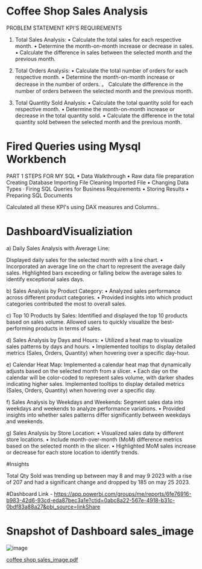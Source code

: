 # Coffee Shop Sales Analysis
PROBLEM STATEMENT
KPI'S REQUIREMENTS
1. Total Sales Analysis:
• Calculate the total sales for each respective month.
• Determine the month-on-month increase or decrease in sales.
• Calculate the difference in sales between the selected month and the previous month.

2. Total Orders Analysis:
• Calculate the total number of orders for each respective month.
• Determine the month-on-month increase or decrease in the number of orders.
。 Calculate the difference in the number of orders between the selected month and the previous month. 

3. Total Quantity Sold Analysis:
• Calculate the total quantity sold for each respective month.
• Determine the month-on-month increase or decrease in the total quantity sold.
• Calculate the difference in the total quantity sold between the selected month and the previous month.

# Fired Queries using Mysql Workbench

PART 1
STEPS FOR MY SQL
• Data Walkthrough
• Raw data file preparation
Creating Database
Importing File
Cleaning Imported File
•
Changing Data Types
·
Firing SQL Queries for Business Requirements
•
Storing Results
•
Preparing SQL Documents


Calculated all these KPI's using DAX measures and Columns..

# DashboardVisualiziation


a) Daily Sales Analysis with Average Line:

Displayed daily sales for the selected month with a line chart.
• Incorporated an average line on the chart to represent the average daily sales.
Highlighted bars exceeding or falling below the average sales to identify exceptional sales days.

b) Sales Analysis by Product Category:
• Analyzed sales performance across different product categories.
• Provided insights into which product categories contributed the most to overall sales.

c) Top 10 Products by Sales:
Identified  and displayed the top 10 products based on sales volume.
Allowed users to quickly visualize the best-performing products in terms of sales.

d) Sales Analysis by Days and Hours:
• Utilized a heat map to visualize sales patterns by days and hours.
• Implemented tooltips to display detailed metrics (Sales, Orders, Quantity) when hovering over a specific day-hour.

e) Calendar Heat Map:
Implemented a calendar heat map that dynamically adjusts based on the selected month from a slicer.
• Each day on the calendar will be color-coded to represent sales volume, with darker shades indicating higher sales.
Implemented tooltips to display detailed metrics (Sales, Orders, Quantity) when hovering over a specific day.

f) Sales Analysis by Weekdays and Weekends:
Segment sales data into weekdays and weekends to analyze performance variations.
• Provided insights into whether sales patterns differ significantly between weekdays and weekends.

g) Sales Analysis by Store Location:
• Visualized sales data by different store locations.
• Include month-over-month (MoM) difference metrics based on the selected month in the slicer.
• Highlighted MoM sales increase or decrease for each store location to identify trends.

#Insights 

Total Qty Sold  was trending up between may 8 and may 9  2023 with a rise of 207 and had a significant change and dropped by 185 on may 25 2023.

#Dashboard Link - 
https://app.powerbi.com/groups/me/reports/6fe76916-b983-42d6-93cd-eda87bec3a1e?ctid=0abc8a22-567e-4918-b31c-0bdf83a88a27&pbi_source=linkShare

# Snapshot of Dashboard sales_image

![image](https://github.com/user-attachments/assets/5a82b44b-880d-4b2a-be73-5d39af69bdb7)

[coffee shop sales_image.pdf](https://github.com/user-attachments/files/16261134/coffee.shop.sales_image.pdf)

